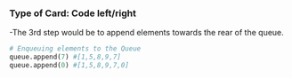 ### Type of Card: Code left/right ###

-The 3rd step would be to append elements towards the rear of the queue.

```python
# Enqueuing elements to the Queue
queue.append(7) #[1,5,8,9,7]
queue.append(0) #[1,5,8,9,7,0]
```
